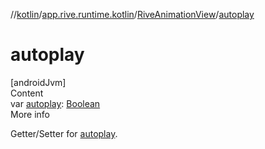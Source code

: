 //[kotlin](../../../index.md)/[app.rive.runtime.kotlin](../index.md)/[RiveAnimationView](index.md)/[autoplay](autoplay.md)



# autoplay  
[androidJvm]  
Content  
var [autoplay](autoplay.md): [Boolean](https://kotlinlang.org/api/latest/jvm/stdlib/kotlin/-boolean/index.html)  
More info  


Getter/Setter for [autoplay](autoplay.md).

  



